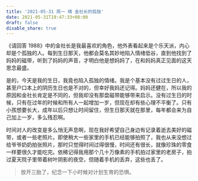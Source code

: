 ```yaml
---
title: '2021-05-31 周一 晴 金社长的孤独'
date: 2021-05-31T19:47:33+08:00
draft: false
disable_share: true
---
```


《请回答 1988》中的金社长是我最喜欢的角色，他外表看起来是个乐天派，内心却是个孤独的人。每到生日那天，他都会莫名其妙地陷入情绪低谷，直到他找到了妈妈的磁带，听到了妈妈的声音，才明白他是想妈妈了，在和妈妈真正见面的这天思念最盛。

<!--more-->

是的，今天是我的生日，我竟也陷入孤独的情绪。我是个基本没有过过生日的人，甚至户口本上的阴历生日也是不对的，但幸好我妈还记得。妈妈还健在，所以我的原因和金社长肯定是不同的，但我却没有那盘磁带能够带来启示。没有过生日的时候，只有在过年的时候和所有人一起增加一岁，但现在却有些心理不平衡了。只有小孩想要长大，成年以后只想让时间留住，但生日那天就在那里，每年都会来为自己加上一岁，多么残忍啊。

时间对人的改变是多么悄无声息啊，现在我好希望自己身边有记录着逝去美好的磁带，或者一些老照片。即使稍大一些家里的手机已经能够拍照了，我也从来没想过给爷爷奶奶拍张照片，那时只觉得时间过得很慢，时间还有很长，就像珍珠的零食一样要很久才能吃完。依稀记得我用那个几十万像素的手机拍过家里的老房子，拍过夏天院子里带着树叶阴影的夜空，但随着手机的丢弃，这些也丢了。

> 放开三胎了，纪念一下小时候对计划生育的恐惧。
